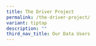 ```yaml
---
title: The Driver Project
permalink: /the-driver-project/
variant: tiptap
description: ""
third_nav_title: Our Data Users
---
```

